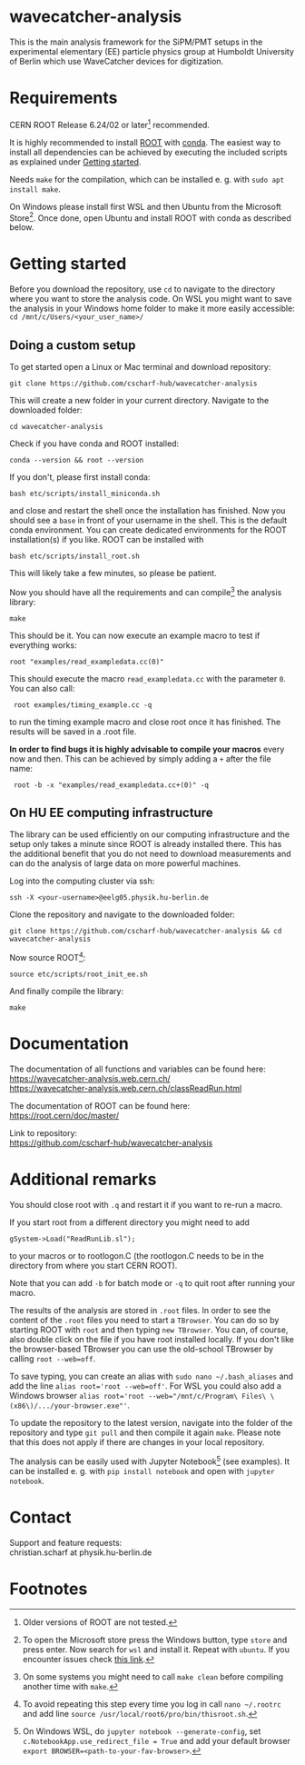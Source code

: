 # wavecatcher-analysis

This is the main analysis framework for the SiPM/PMT setups in the experimental elementary (EE) particle physics group at Humboldt University of Berlin which use WaveCatcher devices for digitization.

# Requirements
CERN ROOT Release 6.24/02 or later[^1] recommended.

It is highly recommended to install [ROOT](https://root.cern/install/#conda) with [conda](https://docs.conda.io/en/latest/miniconda.html). The easiest way to install all dependencies can be achieved by executing the included scripts as explained under [Getting started](#Getting-started).

Needs ```make``` for the compilation, which can be installed e. g. with ```sudo apt install make```. 

On Windows please install first WSL and then Ubuntu from the Microsoft Store[^2]. Once done, open Ubuntu and install ROOT with conda as described below. 

# Getting started

Before you download the repository, use ```cd``` to navigate to the directory where you want to store the analysis code. 
On WSL you might want to save the analysis in your Windows home folder to make it more easily accessible: ```cd /mnt/c/Users/<your_user_name>/```

## Doing a custom setup
To get started open a Linux or Mac terminal and download repository:
```
git clone https://github.com/cscharf-hub/wavecatcher-analysis
```

This will create a new folder in your current directory. Navigate to the downloaded folder:
```
cd wavecatcher-analysis
```

Check if you have conda and ROOT installed:
```
conda --version && root --version
``` 
If you don't, please first install conda: 
```
bash etc/scripts/install_miniconda.sh
```
and close and restart the shell once the installation has finished. Now you should see a ```base``` in front of your username in the shell. 
This is the default conda environment. You can create dedicated environments for the ROOT installation(s) if you like. 
ROOT can be installed with  
```
bash etc/scripts/install_root.sh
```
This will likely take a few minutes, so please be patient.

Now you should have all the requirements and can compile[^3] the analysis library: 
```
make
```

This should be it. You can now execute an example macro to test if everything works:
```
root "examples/read_exampledata.cc(0)"
```
This should execute the macro ```read_exampledata.cc``` with the parameter ```0```. You can also call: 
```
 root examples/timing_example.cc -q
```
to run the timing example macro and close root once it has finished. The results will be saved in a .root file.

**In order to find bugs it is highly advisable to compile your macros** every now and then. This can be achieved by simply adding a ```+``` after the file name:
```
 root -b -x "examples/read_exampledata.cc+(0)" -q
```

## On HU EE computing infrastructure

The library can be used efficiently on our computing infrastructure and the setup only takes a minute since ROOT is already installed there. 
This has the additional benefit that you do not need to download measurements and can do the analysis of large data on more powerful machines. 

Log into the computing cluster via ssh:
```
ssh -X <your-username>@eelg05.physik.hu-berlin.de
```
Clone the repository and navigate to the downloaded folder:
```
git clone https://github.com/cscharf-hub/wavecatcher-analysis && cd wavecatcher-analysis
```
Now source ROOT[^4]:
```
source etc/scripts/root_init_ee.sh
```
And finally compile the library:
```
make
```

# Documentation

The documentation of all functions and variables can be found here:  
<https://wavecatcher-analysis.web.cern.ch/>   
<https://wavecatcher-analysis.web.cern.ch/classReadRun.html>

The documentation of ROOT can be found here:   
<https://root.cern/doc/master/>

Link to repository:   
<https://github.com/cscharf-hub/wavecatcher-analysis>

# Additional remarks

You should close root with ```.q``` and restart it if you want to re-run a macro. 

If you start root from a different directory you might need to add
```
gSystem->Load("ReadRunLib.sl");
```
to your macros or to rootlogon.C (the rootlogon.C needs to be in the directory from where you start CERN ROOT).

Note that you can add ```-b``` for batch mode or ```-q``` to quit root after running your macro.

The results of the analysis are stored in ```.root``` files. In order to see the content of the ```.root``` files you need to start a ```TBrowser```.
You can do so by starting ROOT with ```root``` and then typing ```new TBrowser```. You can, of course, also double click on the file if you have root installed locally. 
If you don't like the browser-based TBrowser you can use the old-school TBrowser by calling ```root --web=off```. 

To save typing, you can create an alias with ```sudo nano ~/.bash_aliases``` and add the line ```alias root='root --web=off'```. 
For WSL you could also add a Windows browser ```alias root='root --web="/mnt/c/Program\ Files\ \(x86\)/.../your-browser.exe"'```.

To update the repository to the latest version, navigate into the folder of the repository and type ```git pull``` and then compile it again ```make```. 
Please note that this does not apply if there are changes in your local repository.

The analysis can be easily used with Jupyter Notebook[^5] (see examples). 
It can be installed e. g. with ```pip install notebook``` and open with ```jupyter notebook```.

# Contact

Support and feature requests:  
christian.scharf at physik.hu-berlin.de

# Footnotes

[^1]: Older versions of ROOT are not tested.

[^2]: To open the Microsoft store press the Windows button, type ```store``` and press enter. Now search for ```wsl``` and install it. Repeat with ```ubuntu```. If you encounter issues check [this link](https://ubuntu.com/tutorials/install-ubuntu-on-wsl2-on-windows-11-with-gui-support).

[^3]: On some systems you might need to call ```make clean``` before compiling another time with ```make```.

[^4]: To avoid repeating this step every time you log in call ```nano ~/.rootrc``` and add line ```source /usr/local/root6/pro/bin/thisroot.sh```.

[^5]: On Windows WSL, do ```jupyter notebook --generate-config```, set ```c.NotebookApp.use_redirect_file = True``` and add your default browser ```export BROWSER=<path-to-your-fav-browser>```.
